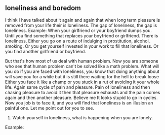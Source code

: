 ## loneliness and boredom

  I think I have talked about it again and again that when  long term pleasure is removed from your life their is loneliness. The gap of loneliness, the gap is loneliness.
  Example: When your girlfriend or your boyfriend dumps you. Until you find something that replaces your boyfriend or girlfriend. There is loneliness. Either you go on a route of indulging in prostitution, alcohol, smoking.
  Or you get yourself invested in your work to fill that loneliness. Or you find another girlfriend or boyfriend.

  But that's how most of us deal with human problem. Now you are someone who see that human problem can't be solved like a math problem.
  What will you do if you are faced with loneliness, you know that doing anything about will save you for a while but it is still there waiting for the hell to break loose  Either you face it like a champ or you stuck in a rut of avoiding it your whole life. Again same cycle of pain and pleasure. Pain of loneliness and then chasing pleasure to avoid it then that pleasure exhausts and the pain comes again and then another pleasure. Believe me It looks stupid to go in cycles.
  Now you job is to face it, and you will find that loneliness is an illusion an painful one. Let me point out for you to see.
  1. Watch yourself in loneliness, what is happening when you are lonely.

  Example: 